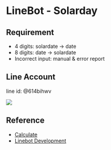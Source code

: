 # LineBot - Solarday

## Requirement
* 4 digits: solardate -> date
* 8 digits: date -> solardate
* Incorrect input: manual & error report 

## Line Account

line id: @614bihwv

![](https://i.imgur.com/Vup2I0F.png)

## Reference
* [Calculate](https://tw.answers.yahoo.com/question/index?qid=20060219000013KK05328)
* [Linebot Development](https://github.com/yaoandy107/line-bot-tutorial)
